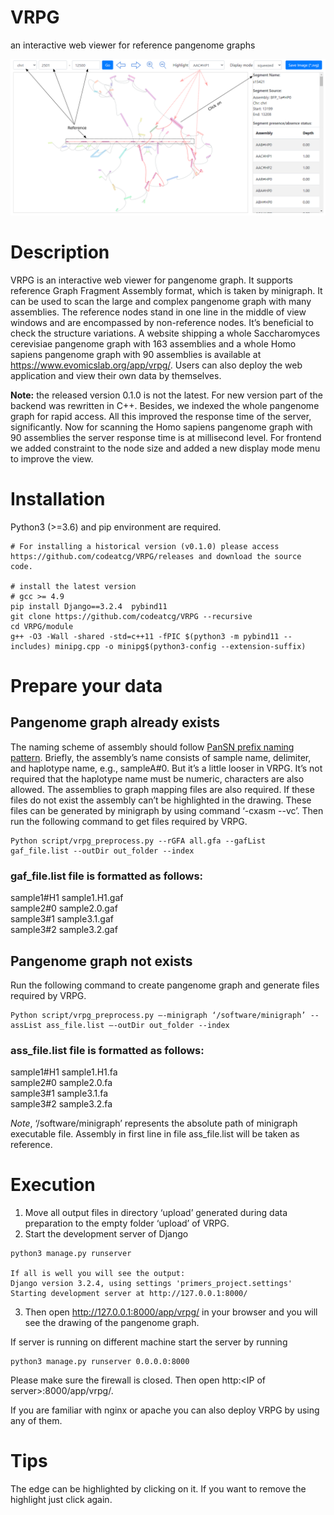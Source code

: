 # VRPG
an interactive web viewer for reference pangenome graphs

<p align="center">
    <img src="https://github.com/codeatcg/VRPG/blob/main/static/images/window2.png" />
</p>

# Description  
VRPG is an interactive web viewer for pangenome graph. It supports reference Graph Fragment Assembly format, which is taken by minigraph. It can be used to scan the large and complex pangenome graph with many assemblies. The reference nodes stand in one line in the middle of view windows and are encompassed by non-reference nodes. It’s beneficial to check the structure variations. A website shipping a whole Saccharomyces cerevisiae pangenome graph with 163 assemblies and a whole Homo sapiens pangenome graph with 90 assemblies is available at https://www.evomicslab.org/app/vrpg/. Users can also deploy the web application and view their own data by themselves.  

**Note:** the released version 0.1.0 is not the latest. For new version part of the backend was rewritten in C++. Besides, we indexed the whole pangenome graph for rapid access. All this improved the response time of the server, significantly. Now for scanning the Homo sapiens pangenome graph with 90 assemblies the server response time is at millisecond level. For frontend we added constraint to the node size and added a new display mode menu to improve the view.  

# Installation  
Python3 (>=3.6) and pip environment are required.  

```
# For installing a historical version (v0.1.0) please access https://github.com/codeatcg/VRPG/releases and download the source code.

# install the latest version
# gcc >= 4.9
pip install Django==3.2.4  pybind11
git clone https://github.com/codeatcg/VRPG --recursive  
cd VRPG/module
g++ -O3 -Wall -shared -std=c++11 -fPIC $(python3 -m pybind11 --includes) minipg.cpp -o minipg$(python3-config --extension-suffix)

```

# Prepare your data  

## Pangenome graph already exists  
The naming scheme of assembly should follow <a href="https://github.com/pangenome/PanSN-spec">PanSN prefix naming pattern</a>. Briefly, the assembly’s name consists of sample name, delimiter, and haplotype name, e.g., sampleA#0. But it’s a little looser in VRPG. It’s not required that the haplotype name must be numeric, characters are also allowed. The assemblies to graph mapping files are also required. If these files do not exist the assembly can’t be highlighted in the drawing. These files can be generated by minigraph by using command ‘-cxasm --vc’. Then run the following command to get files required by VRPG.  

```
Python script/vrpg_preprocess.py --rGFA all.gfa --gafList gaf_file.list --outDir out_folder --index
```

### gaf_file.list file is formatted as follows: 

sample1#H1	sample1.H1.gaf  
sample2#0	sample2.0.gaf  
sample3#1	sample3.1.gaf  
sample3#2	sample3.2.gaf  

## Pangenome graph not exists  

Run the following command to create pangenome graph and generate files required by VRPG.  

```
Python script/vrpg_preprocess.py –-minigraph ‘/software/minigraph’ --assList ass_file.list –-outDir out_folder --index
```

### ass_file.list file is formatted as follows:  
sample1#H1	sample1.H1.fa  
sample2#0	sample2.0.fa  
sample3#1	sample3.1.fa  
sample3#2	sample3.2.fa  

*Note*, ‘/software/minigraph’ represents the absolute path of minigraph executable file. Assembly in first line in file ass_file.list will be taken as reference.  


# Execution  
1. Move all output files in directory ‘upload’ generated during data preparation to the empty folder ‘upload’ of VRPG.
2. Start the development server of Django  

```
python3 manage.py runserver  

If all is well you will see the output:  
Django version 3.2.4, using settings 'primers_project.settings'  
Starting development server at http://127.0.0.1:8000/  
```

3. Then open http://127.0.0.1:8000/app/vrpg/ in your browser and you will see the drawing of the pangenome graph.  

If server is running on different machine start the server by running

```
python3 manage.py runserver 0.0.0.0:8000
```
Please make sure the firewall is closed. Then open <a>http:\<IP of server\>:8000/app/vrpg/</a>.

If you are familiar with nginx or apache you can also deploy VRPG by using any of them.

# Tips
The edge can be highlighted by clicking on it. If you want to remove the highlight just click again.

